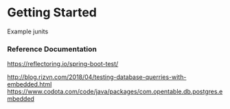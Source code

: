 # Getting Started

Example junits

### Reference Documentation

https://reflectoring.io/spring-boot-test/

http://blog.rizvn.com/2018/04/testing-database-querries-with-embedded.html
https://www.codota.com/code/java/packages/com.opentable.db.postgres.embedded
